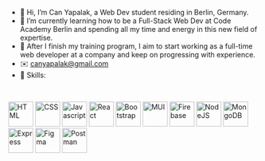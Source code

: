 - 👋 Hi, I’m Can Yapalak, a Web Dev student residing in Berlin, Germany.
- 🌱 I’m currently learning how to be a Full-Stack Web Dev at Code Academy Berlin and spending all my time and energy in this new field of expertise.
- 💞️ After I finish my training program, I aim to start working as a full-time web developer at a company and keep on progressing with experience.
- ✉️ canyapalak@gmail.com
- :muscle: Skills:

<br>

<span title="HTML"><a href="https://www.w3schools.com/html/default.asp"><img src="https://raw.githubusercontent.com/danielcranney/readme-generator/main/public/icons/skills/html5-colored.svg" style= "width: 50px; height: 50px" alt="HTML" /></a></span>
<span title="CSS"><a href="https://www.w3schools.com/css/default.asp"><img src="https://raw.githubusercontent.com/danielcranney/readme-generator/main/public/icons/skills/css3-colored.svg" style= "width: 50px; height: 50px" alt="CSS" /></a></span>
<span title="Javascript"><a href="https://www.javascript.com/"><img src="https://raw.githubusercontent.com/danielcranney/readme-generator/main/public/icons/skills/javascript-colored.svg" style= "width: 50px; height: 50px" alt="Javascript" /></a></span>
<span title="React"><a href="https://reactjs.org/"><img src="https://raw.githubusercontent.com/danielcranney/readme-generator/main/public/icons/skills/react-colored.svg" style= "width: 50px; height: 50px" alt="React" /></a></span>
<span title="Bootstrap"><a href="https://getbootstrap.com/"><img src="https://raw.githubusercontent.com/danielcranney/readme-generator/main/public/icons/skills/bootstrap-colored.svg" style= "width: 50px; height: 50px" alt="Bootstrap" /></a></span>
<span title="MUI"><a href="https://mui.com/"><img src="https://raw.githubusercontent.com/danielcranney/readme-generator/main/public/icons/skills/materialui-colored.svg" style= "width: 50px; height: 50px" alt="MUI" /></a></span>
<span title="Firebase"><a href="https://firebase.google.com/"><img src="https://raw.githubusercontent.com/danielcranney/readme-generator/main/public/icons/skills/firebase-colored.svg" style= "width: 50px; height: 50px" alt="Firebase" /></a></span>
<span title="NodeJS"><a href="https://nodejs.org/en/"><img src="https://raw.githubusercontent.com/danielcranney/readme-generator/main/public/icons/skills/nodejs-colored.svg" style= "width: 50px; height: 50px" alt="NodeJS" /></a></span>
<span title="MongoDB"><a href="https://www.mongodb.com/"><img src="https://raw.githubusercontent.com/danielcranney/readme-generator/main/public/icons/skills/mongodb-colored.svg" style= "width: 50px; height: 50px" alt="MongoDB" /></a></span>
<span title="Express"><a href="https://expressjs.com/"><img src="https://raw.githubusercontent.com/danielcranney/readme-generator/main/public/icons/skills/express-colored.svg" style= "width: 50px; height: 50px" alt="Express" /></a></span>
<span title="Figma"><a href="https://www.figma.com/"><img src="https://raw.githubusercontent.com/danielcranney/readme-generator/main/public/icons/skills/figma-colored.svg" style= "width: 50px; height: 50px" alt="Figma" /></a></span>
<span title="Postman"><a href="https://www.postman.com/"><img src="https://www.svgrepo.com/show/354202/postman-icon.svg" style= "width: 50px; height: 50px" alt="Postman" /></a></span>



<!---
canyapalak/canyapalak is a ✨ special ✨ repository because its `README.md` (this file) appears on your GitHub profile.
You can click the Preview link to take a look at your changes.
--->

